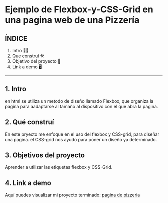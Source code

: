 # Ejemplo de Flexbox-y-CSS-Grid en una pagina web de una Pizzería
## ÍNDICE
1. Intro 😶‍🌫️
2. Que construí ⚒️
3. Objetivo del proyecto 🙌
4. Link a demo 🖥️

****

## 1. Intro
en html se utiliza un metodo de diseño llamado Flexbox, que organiza la pagina para aadaptarse al tamaño al dispositivo con el que abra la pagina.

## 2. Qué construí 
En este pryecto me enfoque en el uso del flexbox y CSS-grid, para diseñar una pagina.
el CSS-grid nos ayudo para poner un diseño ya determinado.
## 3. Objetivos del proyecto
Aprender a utilizar las etiquetas flexbox y CSS-Grid.

## 4. Link a demo
Aquí puedes visualizar mi proyecto terminado: [pagina de pizzeria](https://gleaming-sunflower-de709.netlify.app/)

